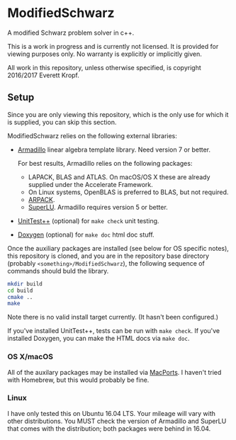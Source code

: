 # ModifiedSchwarz

A modified Schwarz problem solver in c++.

This is a work in progress and is currently not licensed. It is provided for viewing purposes only. No warranty is explicitly or implicitly given.

All work in this repository, unless otherwise specified, is copyright 2016/2017 Everett Kropf.

## Setup

Since you are only viewing this repository, which is the only use for which it is supplied, you can skip this section.

ModifiedSchwarz relies on the following external libraries:

* [Armadillo](http://arma.sourceforge.net) linear algebra template library. Need version 7 or better.

    For best results, Armadillo relies on the following packages:

    * LAPACK, BLAS and ATLAS. On macOS/OS X these are already supplied under the Accelerate Framework.
    * On Linux systems, OpenBLAS is preferred to BLAS, but not required.
    * [ARPACK](http://www.caam.rice.edu/software/ARPACK/).
    * [SuperLU](http://crd-legacy.lbl.gov/~xiaoye/SuperLU/). Armadillo requires version 5 or better.

* [UnitTest++](https://github.com/unittest-cpp/unittest-cpp) (optional) for `make check` unit testing.
* [Doxygen](http://www.stack.nl/~dimitri/doxygen/) (optional) for `make doc` html doc stuff.

Once the auxiliary packages are installed (see below for OS specific notes), this repository is cloned, and you are in the repository base directory (probably `<something>/ModifiedSchwarz`), the following sequence of commands should buld the library.

```bash
mkdir build
cd build
cmake ..
make
```

Note there is no valid install target currently. (It hasn't been configured.)

If you've installed UnitTest++, tests can be run with `make check`. If you've installed Doxygen, you can make the HTML docs via `make doc`.

### OS X/macOS

All of the auxilary packages may be installed via [MacPorts](https://www.macports.org). I haven't tried with Homebrew, but this would probably be fine.

### Linux

I have only tested this on Ubuntu 16.04 LTS. Your mileage will vary with other distributions. You MUST check the version of Armadillo and SuperLU that comes with the distribution; both packages were behind in 16.04.
